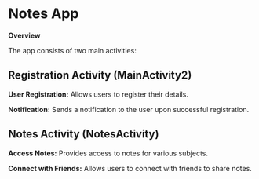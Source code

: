 # Notes App

**Overview**

The app consists of two main activities:

## Registration Activity (MainActivity2)

**User Registration:**
Allows users to register their details.

**Notification:**
Sends a notification to the user upon successful registration.

## Notes Activity (NotesActivity)

**Access Notes:**
Provides access to notes for various subjects.

**Connect with Friends:**
Allows users to connect with friends to share notes.


